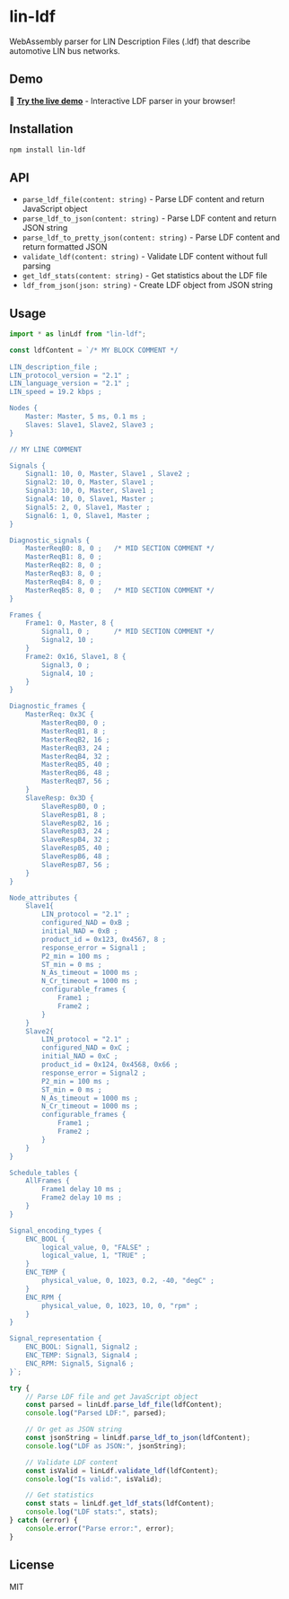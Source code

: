 # lin-ldf

WebAssembly parser for LIN Description Files (.ldf) that describe automotive LIN bus networks.

## Demo

🚀 **[Try the live demo](https://zpg6.github.io/lin-ldf/)** - Interactive LDF parser in your browser!

## Installation

```bash
npm install lin-ldf
```

## API

- `parse_ldf_file(content: string)` - Parse LDF content and return JavaScript object
- `parse_ldf_to_json(content: string)` - Parse LDF content and return JSON string
- `parse_ldf_to_pretty_json(content: string)` - Parse LDF content and return formatted JSON
- `validate_ldf(content: string)` - Validate LDF content without full parsing
- `get_ldf_stats(content: string)` - Get statistics about the LDF file
- `ldf_from_json(json: string)` - Create LDF object from JSON string

## Usage

```javascript
import * as linLdf from "lin-ldf";

const ldfContent = `/* MY BLOCK COMMENT */
            
LIN_description_file ; 
LIN_protocol_version = "2.1" ; 
LIN_language_version = "2.1" ; 
LIN_speed = 19.2 kbps ;

Nodes {
    Master: Master, 5 ms, 0.1 ms ;
    Slaves: Slave1, Slave2, Slave3 ;
}

// MY LINE COMMENT

Signals {
    Signal1: 10, 0, Master, Slave1 , Slave2 ;
    Signal2: 10, 0, Master, Slave1 ;
    Signal3: 10, 0, Master, Slave1 ;
    Signal4: 10, 0, Slave1, Master ;
    Signal5: 2, 0, Slave1, Master ;
    Signal6: 1, 0, Slave1, Master ;
}

Diagnostic_signals {
    MasterReqB0: 8, 0 ;   /* MID SECTION COMMENT */
    MasterReqB1: 8, 0 ;
    MasterReqB2: 8, 0 ;
    MasterReqB3: 8, 0 ;
    MasterReqB4: 8, 0 ;
    MasterReqB5: 8, 0 ;   /* MID SECTION COMMENT */
}

Frames {
    Frame1: 0, Master, 8 {
        Signal1, 0 ;      /* MID SECTION COMMENT */
        Signal2, 10 ;
    }
    Frame2: 0x16, Slave1, 8 {
        Signal3, 0 ;
        Signal4, 10 ;
    }
}

Diagnostic_frames {
    MasterReq: 0x3C {
        MasterReqB0, 0 ;
        MasterReqB1, 8 ;
        MasterReqB2, 16 ;
        MasterReqB3, 24 ;
        MasterReqB4, 32 ;
        MasterReqB5, 40 ;
        MasterReqB6, 48 ;
        MasterReqB7, 56 ;
    }
    SlaveResp: 0x3D {
        SlaveRespB0, 0 ;
        SlaveRespB1, 8 ;
        SlaveRespB2, 16 ;
        SlaveRespB3, 24 ;
        SlaveRespB4, 32 ;
        SlaveRespB5, 40 ;
        SlaveRespB6, 48 ;
        SlaveRespB7, 56 ;
    }
}

Node_attributes {
    Slave1{
        LIN_protocol = "2.1" ;
        configured_NAD = 0xB ;
        initial_NAD = 0xB ;
        product_id = 0x123, 0x4567, 8 ;
        response_error = Signal1 ;
        P2_min = 100 ms ;
        ST_min = 0 ms ;
        N_As_timeout = 1000 ms ;
        N_Cr_timeout = 1000 ms ;
        configurable_frames {
            Frame1 ;
            Frame2 ;  
        }
    }
    Slave2{
        LIN_protocol = "2.1" ;
        configured_NAD = 0xC ;
        initial_NAD = 0xC ;
        product_id = 0x124, 0x4568, 0x66 ;
        response_error = Signal2 ;
        P2_min = 100 ms ;
        ST_min = 0 ms ;
        N_As_timeout = 1000 ms ;
        N_Cr_timeout = 1000 ms ;
        configurable_frames {
            Frame1 ;
            Frame2 ;
        }
    }
}

Schedule_tables {
    AllFrames {
        Frame1 delay 10 ms ;
        Frame2 delay 10 ms ;
    }
}

Signal_encoding_types {
    ENC_BOOL {
        logical_value, 0, "FALSE" ;
        logical_value, 1, "TRUE" ;
    }
    ENC_TEMP {
        physical_value, 0, 1023, 0.2, -40, "degC" ;
    }
    ENC_RPM {
        physical_value, 0, 1023, 10, 0, "rpm" ;
    }
}

Signal_representation {
    ENC_BOOL: Signal1, Signal2 ;
    ENC_TEMP: Signal3, Signal4 ;
    ENC_RPM: Signal5, Signal6 ;
}`;

try {
    // Parse LDF file and get JavaScript object
    const parsed = linLdf.parse_ldf_file(ldfContent);
    console.log("Parsed LDF:", parsed);

    // Or get as JSON string
    const jsonString = linLdf.parse_ldf_to_json(ldfContent);
    console.log("LDF as JSON:", jsonString);

    // Validate LDF content
    const isValid = linLdf.validate_ldf(ldfContent);
    console.log("Is valid:", isValid);

    // Get statistics
    const stats = linLdf.get_ldf_stats(ldfContent);
    console.log("LDF stats:", stats);
} catch (error) {
    console.error("Parse error:", error);
}
```

## License

MIT
